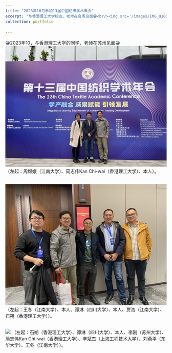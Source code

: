 ```yaml
---
title: "2023年10月参加13届中国纺织学术年会"
excerpt: "与香港理工大学校友、老师在会场见面😀<br/><img src='/images/IMG_9103.jpeg'>"
collection: portfolio

---
```


😀2023年10，与香港理工大学的同学、老师在苏州见面😀
<br/><img src='/images/IMG_9103.jpeg'>
（左起：周嫦娥（江南大学）、简志伟Kan Chi-wai（香港理工大学）、本人）。

<br/><img src='/images/IMG_9098.jpeg'>
（左起：王冬（江南大学）、本人、谭淋（四川大学）、本人、贾浩（江南大学）、石朔（香港理工大学））。

<br/><img src='/images/fangzhinianhui3.jpg'>
（左起：石朔（香港理工大学）、谭淋（四川大学）、本人、李刚（苏州大学）、简志伟Kan Chi-wai（香港理工大学）、辛斌杰（上海工程技术大学）、刘燕平（东华大学）、王冬（江南大学））。

